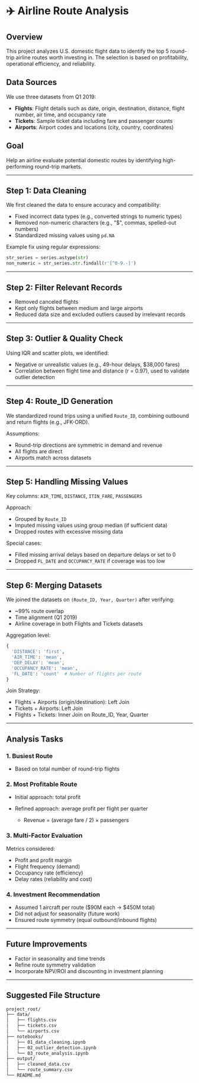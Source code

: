 # ✈️ Airline Route Analysis

## Overview

This project analyzes U.S. domestic flight data to identify the top 5 round-trip airline routes worth investing in. The selection is based on profitability, operational efficiency, and reliability.

## Data Sources

We use three datasets from Q1 2019:

* **Flights**: Flight details such as date, origin, destination, distance, flight number, air time, and occupancy rate
* **Tickets**: Sample ticket data including fare and passenger counts
* **Airports**: Airport codes and locations (city, country, coordinates)

## Goal

Help an airline evaluate potential domestic routes by identifying high-performing round-trip markets.

---

## Step 1: Data Cleaning

We first cleaned the data to ensure accuracy and compatibility:

* Fixed incorrect data types (e.g., converted strings to numeric types)
* Removed non-numeric characters (e.g., "\$", commas, spelled-out numbers)
* Standardized missing values using `pd.NA`

Example fix using regular expressions:

```python
str_series = series.astype(str)
non_numeric = str_series.str.findall(r'[^0-9.-]')
```

---

## Step 2: Filter Relevant Records

* Removed canceled flights
* Kept only flights between medium and large airports
* Reduced data size and excluded outliers caused by irrelevant records

---

## Step 3: Outlier & Quality Check

Using IQR and scatter plots, we identified:

* Negative or unrealistic values (e.g., 49-hour delays, \$38,000 fares)
* Correlation between flight time and distance (r = 0.97), used to validate outlier detection

---

## Step 4: Route\_ID Generation

We standardized round trips using a unified `Route_ID`, combining outbound and return flights (e.g., JFK-ORD).

Assumptions:

* Round-trip directions are symmetric in demand and revenue
* All flights are direct
* Airports match across datasets

---

## Step 5: Handling Missing Values

Key columns: `AIR_TIME`, `DISTANCE`, `ITIN_FARE`, `PASSENGERS`

Approach:

* Grouped by `Route_ID`
* Imputed missing values using group median (if sufficient data)
* Dropped routes with excessive missing data

Special cases:

* Filled missing arrival delays based on departure delays or set to 0
* Dropped `FL_DATE` and `OCCUPANCY_RATE` if coverage was too low

---

## Step 6: Merging Datasets

We joined the datasets on `(Route_ID, Year, Quarter)` after verifying:

* \~99% route overlap
* Time alignment (Q1 2019)
* Airline coverage in both Flights and Tickets datasets

Aggregation level:

```python
{
  'DISTANCE': 'first',
  'AIR_TIME': 'mean',
  'DEP_DELAY': 'mean',
  'OCCUPANCY_RATE': 'mean',
  'FL_DATE': 'count'  # Number of flights per route
}
```

Join Strategy:

* Flights + Airports (origin/destination): Left Join
* Tickets + Airports: Left Join
* Flights + Tickets: Inner Join on Route\_ID, Year, Quarter

---

## Analysis Tasks

### 1. Busiest Route

* Based on total number of round-trip flights

### 2. Most Profitable Route

* Initial approach: total profit
* Refined approach: average profit per flight per quarter

  * Revenue = (average fare / 2) × passengers

### 3. Multi-Factor Evaluation

Metrics considered:

* Profit and profit margin
* Flight frequency (demand)
* Occupancy rate (efficiency)
* Delay rates (reliability and cost)

### 4. Investment Recommendation

* Assumed 1 aircraft per route (\$90M each → \$450M total)
* Did not adjust for seasonality (future work)
* Ensured route symmetry (equal outbound/inbound flights)

---

## Future Improvements

* Factor in seasonality and time trends
* Refine route symmetry validation
* Incorporate NPV/ROI and discounting in investment planning

---

## Suggested File Structure

```bash
project_root/
├── data/
│   ├── flights.csv
│   ├── tickets.csv
│   └── airports.csv
├── notebooks/
│   ├── 01_data_cleaning.ipynb
│   ├── 02_outlier_detection.ipynb
│   └── 03_route_analysis.ipynb
├── output/
│   ├── cleaned_data.csv
│   └── route_summary.csv
└── README.md

